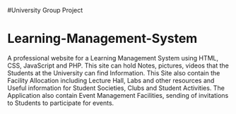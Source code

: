 #University Group Project
# Learning-Management-System

A professional website for a Learning Management System using HTML, CSS, JavaScript and PHP. This site can hold Notes, pictures, videos that the Students at the University can find Information. This Site also contain the Facility Allocation including Lecture Hall, Labs and other resources and Useful information for Student Societies, Clubs and Student Activities. The Application also contain Event Management Facilities, sending of invitations to Students to participate for events.
